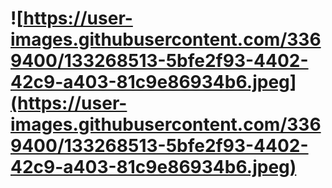 # !\[https://user-images.githubusercontent.com/3369400/133268513-5bfe2f93-4402-42c9-a403-81c9e86934b6.jpeg](https://user-images.githubusercontent.com/3369400/133268513-5bfe2f93-4402-42c9-a403-81c9e86934b6.jpeg)
